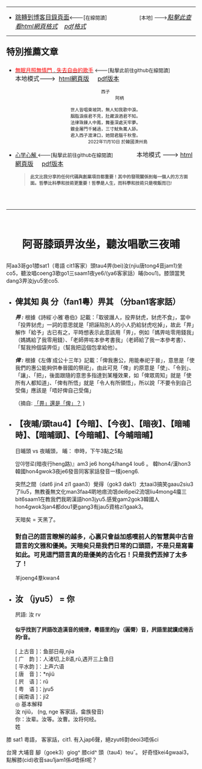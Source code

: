 ****
- [<font size=3>跳轉到博客目錄頁面</font>](../../tableOfContent.md)<---[<font size=2>在線閱讀</font>]&nbsp;&nbsp; &nbsp; &nbsp; &nbsp; &nbsp; &nbsp; &nbsp; &nbsp; &nbsp;&nbsp; &nbsp;  <font size=2> [本地] ---></font><font size=3>[*_點擊此查看html網頁格式_*](../../tableOfContent.html)&nbsp; &nbsp; [*_pdf格式_*](../../tableOfContent.md.pdf)</font>
****

### <p style="font-size: 23px; font-weight:900;">特別推薦文章</p>

- [<font color=red>無眠月照無情門 . 失去自由的歌手</font>](https://github.com/brianwchh/worldofheart/blob/main/md_and_html/%E7%84%A1%E7%9C%A0%E6%9C%88%E7%85%A7%E7%84%A1%E6%83%85%E9%96%80.md)<font size=2> <---[點擊此前往github在線閱讀]</font> &nbsp;&nbsp;&nbsp;&nbsp;&nbsp;&nbsp;&nbsp;&nbsp;&nbsp;&nbsp;&nbsp;&nbsp;&nbsp;&nbsp;&nbsp; <font size=3>本地模式---> &nbsp;[html網頁版](../../md_and_html/無眠月照無情門.html) &nbsp;&nbsp;&nbsp; [pdf版本](../../md_and_html/無眠月照無情門.md.pdf) </font>

    <div align=center>

    <sub>西子</br>&nbsp;&nbsp;&nbsp;&nbsp;&nbsp;&nbsp;&nbsp;&nbsp;&nbsp;&nbsp;&nbsp;&nbsp;&nbsp;&nbsp;&nbsp;&nbsp;&nbsp;&nbsp;&nbsp;&nbsp;&nbsp;&nbsp;&nbsp;阿柄</br></br>世人皆唱東坡詞，無人知我歌中淚。</br>胭脂淚痕君不見，肚藏淚酒君不知。</br>法律珠鍊人中鳳，舞臺深處天牢夢。</br>鍍金屠門千豬過，三寸魷魚萬人舔。</br>君入西子渡津口，她閱君腦千秋雪。</br>&nbsp;&nbsp;&nbsp;&nbsp;&nbsp;&nbsp;&nbsp;&nbsp;&nbsp;&nbsp;&nbsp;&nbsp;&nbsp;&nbsp;&nbsp;&nbsp;&nbsp;&nbsp;&nbsp;&nbsp;2022年11月10日 於韓國濟州島</sub>

    </div>
    
-  [心学心解 ](https://github.com/brianwchh/worldofheart/blob/main/md_and_html/%E5%BF%83%E5%AD%B8%E6%96%B0%E8%A7%A3.md)<font size=2><---[點擊此前往github在線閱讀]</font>&nbsp;&nbsp;&nbsp;&nbsp;&nbsp;&nbsp;&nbsp;&nbsp;&nbsp;&nbsp;&nbsp;&nbsp;&nbsp;&nbsp;&nbsp; <font size=3>本地模式 --->&nbsp;[html網頁版](../../md_and_html/心學新解.html) &nbsp;&nbsp;&nbsp; [pdf版本](../../md_and_html/心學新解.md.pdf) </font>

    > **<sub>此文比我分享的任何代碼與創業項目都重要！其中的發現關係到每一個人的方方面面。哲學比科學和技術更重要！哲學是人生，而科學和技術只是喫飯而已!</sub>**

    </br>
    </br>

****

</br>

# <p align="center"> 阿哥膝頭畀汝坐，聽汝唱歌三夜晡    </p>

阿aa3哥go1膝sat1（粵語 cit1客家）頭tau4畀(bei)汝(njiu唐tong4音jam1)坐co5，聽汝唱coeng3歌go1三saam1夜ye6/(ya6客家話）晡(bou1)。膝頭當凳dang3畀汝jyu5坐co5.

- ## 俾其知  與 分（fan1粵）畀其 （分ban1客家話）  

    *****_畀 :_*****  根據《詩經˙小雅˙巷伯》記載：「取彼譖人，投畀豺虎，豺虎不食」，當中「投畀豺虎」一詞的意思就是「把誣陷別人的小人扔給豺虎吃掉」，故此「畀」解作「給予」古已有之，平時想表示此意該用「畀」，例如「媽畀咗零用錢我」（媽媽給了我零用錢）、「老師畀咗本參考書我」（老師給了我一本參考書）、「幫我拎個袋畀佢」（幫我把這個包拿給他）。

    *****_俾 :_***** 根據《左傳˙成公十三年》記載：「俾我惠公，用能奉祀于晉」，意思是「使我們的惠公能夠供奉晉國的祭祀」，由此可見「俾」的原意是「使」、「令到」、「讓」、「把」，後面跟隨的意思多指達到某種效果，如「俾眾周知」就是「使所有人都知道」、「俾有所悟」就是「令人有所領悟」，所以說「不要令到自己受傷」應該是「唔好俾自己受傷」
    
    （摘自: [「畀」還是「俾」？](http://languagemystery.blogspot.com/2014/04/blog-post_18.html) )

- ## 【夜晡/頭tau4】【今暗】、【今夜】、【暗夜】、【暗晡時】、【暗晡頭】、【今暗晡】、【今晡暗晡】  

    日晡頭 vs 夜晡頭， 晡： 申時，下午3點之5點

    암야행로(暗夜行heng路)』am3 je6 hong4/hang4 lou6  。 韓hon4/漢hon3 韓國hon4gwok3夜je6發音同客家話發音一樣joeng6.    

    突然之間（dat6 jin4 zi1 gaan3）覺得（gok3 dak1）太taai3搞笑gaau2siu3了liu5，無教養無文化man3faa4啲地痞流氓dei6pei2流氓liu4mong4癟三bit6saam1在教我們我啲漢語hon3jyu5.感覺gam2gok3韓國人hon4gwok3jan4都dou1更gang3有jau5資格zi1gaak3。    

    天暗矣 = 天黑了。

    ### 對自己的語言瞭解的越多，心裏只會益加感嘆前人的智慧與中古音語言的文雅和優美。天暗矣只是我們日常的口頭語，不是只是寫書如此。可見這門語言真的是優美的古化石！只是我們丟掉了太多了！

    羊joeng4羣kwan4

- ## 汝 （jyu5） = 你

    屄語: 汝 rv
    #### 似乎找到了屄語改造漢音的規律，粵語里的jy（圓脣）音，屄語里就讀成捲舌的r音。

    [ 上古音 ]：鱼部日母,njia   
    [ 广　韵 ]：人渚切,上8语,rǔ,遇开三上鱼日   
    [ 平水韵 ]：上声六语   
    [ 唐　音 ]：*njiǔ   
    [ 屄　语 ]：rǔ     
    [ 粤　语 ]：jyu5     
    [ 闽南语 ]：ji2       
    ◎ 基本解释   
    汝  njiǔ， (ng, nge 客家話，畲族發音)   
    你：汝辈。汝等。汝曹。汝将何经。   
    姓

膝 sat1 粵語， 客家話，cit1. 有入jap6聲，絕zyut6對deoi3唔係ci  

台灣 大埔音	腳（goek3）giog^ 膝cid^ 頭（tau4）teuˇ。 好奇怪kei4gwaai3，點解膝(cid)收音sau1jam1係d唔係t呢？



